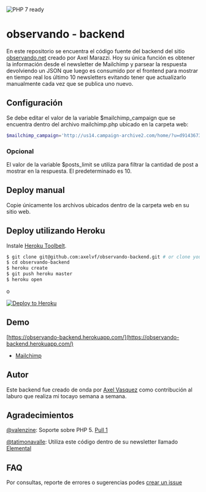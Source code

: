 ![PHP 7 ready](https://freelance.axelvf.com.ar/badges/php7-supported.svg)

# observando - backend

En este repositorio se encuentra el código fuente del backend del sitio [observando.net](https://observando.net) creado por Axel Marazzi.
Hoy su única función es obtener la información desde el newsletter de Mailchimp y parsear la respuesta devolviendo un JSON que luego es consumido por el frontend para mostrar en tiempo real los último 10 newsletters evitando tener que actualizarlo manualmente cada vez que se publica uno nuevo. 

## Configuración
Se debe editar el valor de la variable $mailchimp_campaign que se encuentra dentro del archivo mailchimp.php ubicado en la carpeta web:
```php
$mailchimp_campaign='http://us14.campaign-archive2.com/home/?u=d914367325f70121f44ffcafb&id=1d2d0d3d76';
```
### Opcional
El valor de la variable $posts_limit se utiliza para filtrar la cantidad de post a mostrar en la respuesta. El predeterminado es 10.

## Deploy manual
Copie únicamente los archivos ubicados dentro de la carpeta web en su sitio web.

## Deploy utilizando Heroku

Instale [Heroku Toolbelt](https://toolbelt.heroku.com/).

```sh
$ git clone git@github.com:axelvf/observando-backend.git # or clone your own fork
$ cd observando-backend
$ heroku create
$ git push heroku master
$ heroku open
```

o

[![Deploy to Heroku](https://www.herokucdn.com/deploy/button.png)](https://heroku.com/deploy)

## Demo
[https://observando-backend.herokuapp.com/](https://observando-backend.herokuapp.com/)

* [Mailchimp](https://observando-backend.herokuapp.com/mailchimp.php)

## Autor
Este backend fue creado de onda por [Axel Vasquez](https://axelvf.com.ar) como contribución al laburo que realiza mi tocayo semana a semana.

## Agradecimientos
[@valenzine](https://github.com/valenzine/observando-backend): Soporte sobre PHP 5. [Pull 1](https://github.com/axelvf/observando-backend/pull/1)

[@tatimonavalle](https://twitter.com/tatimonavalle): Utiliza este código dentro de su newsletter llamado [Elemental](http://elemental.email)

## FAQ
Por consultas, reporte de errores o sugerencias podes [crear un issue](https://github.com/axelvf/observando-backend/issues)
